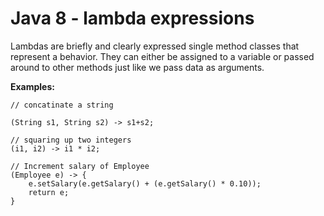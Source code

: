 # Java 8 - lambda expressions

Lambdas are briefly and clearly expressed single method classes that represent a behavior.  They can either be assigned to a variable or passed around to other methods just like we pass data as arguments.  

**Examples:**

```
// concatinate a string 
(String s1, String s2) -> s1+s2; 

// squaring up two integers
(i1, i2) -> i1 * i2;

// Increment salary of Employee 
(Employee e) -> {    
    e.setSalary(e.getSalary() + (e.getSalary() * 0.10));
    return e;
}
```



